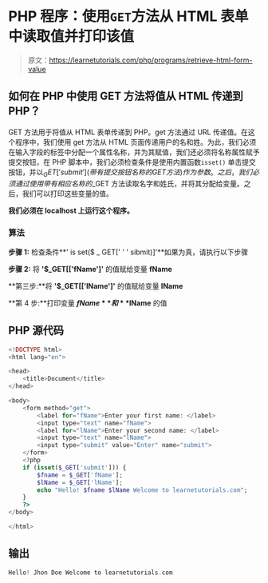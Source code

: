 # PHP 程序：使用`GET`方法从 HTML 表单中读取值并打印该值

> 原文：<https://learnetutorials.com/php/programs/retrieve-html-form-value>

## 如何在 PHP 中使用 GET 方法将值从 HTML 传递到 PHP？

GET 方法用于将值从 HTML 表单传递到 PHP。get 方法通过 URL 传递值。在这个程序中，我们使用 get 方法从 HTML 页面传递用户的名和姓。为此，我们必须在输入字段的标签中分配一个属性名称，并为其赋值，我们还必须将名称属性赋予提交按钮，在 PHP 脚本中，我们必须检查条件是使用内置函数`isset()` 单击提交按钮，并以$_GET['submit'](带有提交按钮名称的 GET 方法)作为参数。之后，我们必须通过使用带有相应名称的$_GET 方法读取名字和姓氏，并将其分配给变量。之后，我们可以打印这些变量的值。

**我们必须在 localhost 上运行这个程序。**

### 算法

**步骤 1:** 检查条件**' is set($ _ GET[' ' ' sibmit)]'**如果为真，请执行以下步骤

**步骤 2:** 将 **'$_GET[['fName']'** 的值赋给变量 **fName**

**第三步:**将 **'$_GET[['lName']'** 的值赋给变量 **lName**

**第 4 步:**打印变量 **$fName** 和 **$lName** 的值

## PHP 源代码

```php
<!DOCTYPE html>
<html lang="en">

<head>
    <title>Document</title>
</head>

<body>
    <form method="get">
        <label for="fName">Enter your first name: </label>
        <input type="text" name="fName">
        <label for="lName">Enter your second name: </label>
        <input type="text" name="lName">
        <input type="submit" value="Enter" name="submit">
    </form>
    <?php
    if (isset($_GET['submit'])) {
        $fname = $_GET['fName'];
        $lName = $_GET['lName'];
        echo "Hello! $fname $lName Welcome to learnetutorials.com";
    }
    ?>
</body>

</html>

```

## 输出

```php
Hello! Jhon Doe Welcome to learnetutorials.com
```